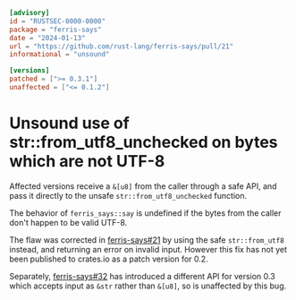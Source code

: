 ```toml
[advisory]
id = "RUSTSEC-0000-0000"
package = "ferris-says"
date = "2024-01-13"
url = "https://github.com/rust-lang/ferris-says/pull/21"
informational = "unsound"

[versions]
patched = [">= 0.3.1"]
unaffected = ["<= 0.1.2"]
```

# Unsound use of str::from_utf8_unchecked on bytes which are not UTF-8

Affected versions receive a `&[u8]` from the caller through a safe API, and pass
it directly to the unsafe `str::from_utf8_unchecked` function.

The behavior of `ferris_says::say` is undefined if the bytes from the caller
don't happen to be valid UTF-8.

The flaw was corrected in [ferris-says#21] by using the safe `str::from_utf8`
instead, and returning an error on invalid input. However this fix has not yet
been published to crates.io as a patch version for 0.2.

Separately, [ferris-says#32] has introduced a different API for version 0.3
which accepts input as `&str` rather than `&[u8]`, so is unaffected by this bug.

[ferris-says#21]: https://github.com/rust-lang/ferris-says/pull/21
[ferris-says#32]: https://github.com/rust-lang/ferris-says/pull/32
